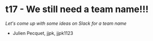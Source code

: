 # t17 - We still need a team name!!! 
*Let's come up with some ideas on Slack for a team name*

*  Julien Pecquet, jjpk, jjpk1123
